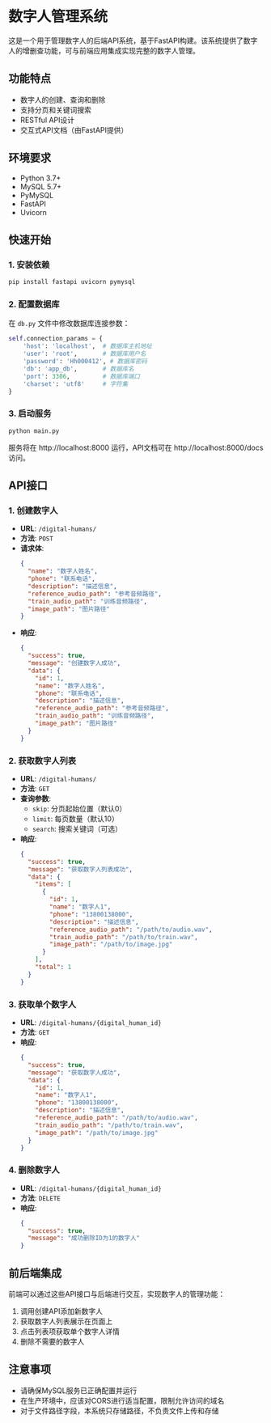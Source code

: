 # 数字人管理系统

这是一个用于管理数字人的后端API系统，基于FastAPI构建。该系统提供了数字人的增删查功能，可与前端应用集成实现完整的数字人管理。

## 功能特点

- 数字人的创建、查询和删除
- 支持分页和关键词搜索
- RESTful API设计
- 交互式API文档（由FastAPI提供）

## 环境要求

- Python 3.7+
- MySQL 5.7+
- PyMySQL
- FastAPI
- Uvicorn

## 快速开始

### 1. 安装依赖

```bash
pip install fastapi uvicorn pymysql
```

### 2. 配置数据库

在 `db.py` 文件中修改数据库连接参数：

```python
self.connection_params = {
    'host': 'localhost',  # 数据库主机地址
    'user': 'root',       # 数据库用户名
    'password': 'Hh000412', # 数据库密码
    'db': 'app_db',       # 数据库名
    'port': 3306,         # 数据库端口
    'charset': 'utf8'     # 字符集
}
```

### 3. 启动服务

```bash
python main.py
```

服务将在 http://localhost:8000 运行，API文档可在 http://localhost:8000/docs 访问。

## API接口

### 1. 创建数字人

- **URL**: `/digital-humans/`
- **方法**: `POST`
- **请求体**:
  ```json
  {
    "name": "数字人姓名",
    "phone": "联系电话",
    "description": "描述信息",
    "reference_audio_path": "参考音频路径",
    "train_audio_path": "训练音频路径",
    "image_path": "图片路径"
  }
  ```
- **响应**:
  ```json
  {
    "success": true,
    "message": "创建数字人成功",
    "data": {
      "id": 1,
      "name": "数字人姓名",
      "phone": "联系电话",
      "description": "描述信息",
      "reference_audio_path": "参考音频路径",
      "train_audio_path": "训练音频路径",
      "image_path": "图片路径"
    }
  }
  ```

### 2. 获取数字人列表

- **URL**: `/digital-humans/`
- **方法**: `GET`
- **查询参数**:
  - `skip`: 分页起始位置（默认0）
  - `limit`: 每页数量（默认10）
  - `search`: 搜索关键词（可选）
- **响应**:
  ```json
  {
    "success": true,
    "message": "获取数字人列表成功",
    "data": {
      "items": [
        {
          "id": 1,
          "name": "数字人1",
          "phone": "13800138000",
          "description": "描述信息",
          "reference_audio_path": "/path/to/audio.wav",
          "train_audio_path": "/path/to/train.wav",
          "image_path": "/path/to/image.jpg"
        }
      ],
      "total": 1
    }
  }
  ```

### 3. 获取单个数字人

- **URL**: `/digital-humans/{digital_human_id}`
- **方法**: `GET`
- **响应**:
  ```json
  {
    "success": true,
    "message": "获取数字人成功",
    "data": {
      "id": 1,
      "name": "数字人1",
      "phone": "13800138000",
      "description": "描述信息",
      "reference_audio_path": "/path/to/audio.wav",
      "train_audio_path": "/path/to/train.wav",
      "image_path": "/path/to/image.jpg"
    }
  }
  ```

### 4. 删除数字人

- **URL**: `/digital-humans/{digital_human_id}`
- **方法**: `DELETE`
- **响应**:
  ```json
  {
    "success": true,
    "message": "成功删除ID为1的数字人"
  }
  ```

## 前后端集成

前端可以通过这些API接口与后端进行交互，实现数字人的管理功能：

1. 调用创建API添加新数字人
2. 获取数字人列表展示在页面上
3. 点击列表项获取单个数字人详情
4. 删除不需要的数字人

## 注意事项

- 请确保MySQL服务已正确配置并运行
- 在生产环境中，应该对CORS进行适当配置，限制允许访问的域名
- 对于文件路径字段，本系统只存储路径，不负责文件上传和存储 